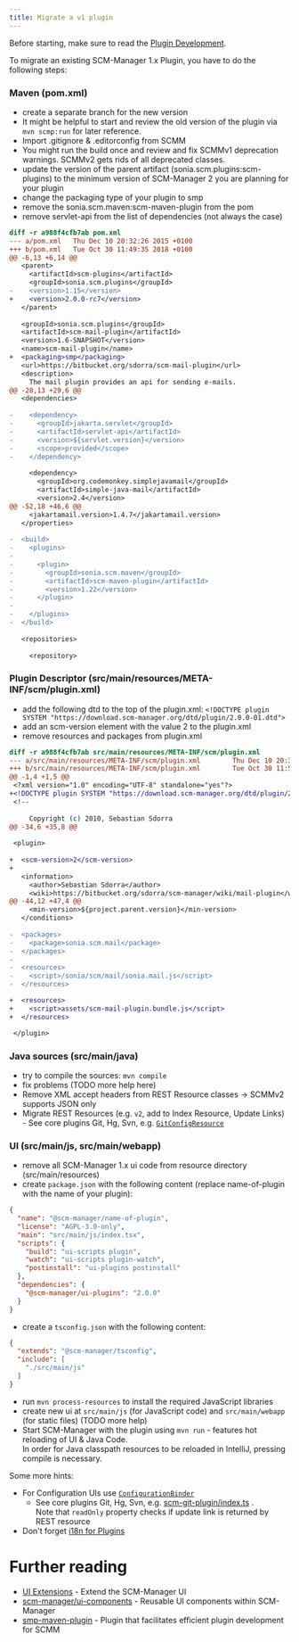 ```yaml
---
title: Migrate a v1 plugin
---
```


Before starting, make sure to read the [Plugin Development](../plugin-development).

To migrate an existing SCM-Manager 1.x Plugin, you have to do the following steps:

### Maven (pom.xml)

* create a separate branch for the new version
* It might be helpful to start and review the old version of the plugin via `mvn scmp:run` for later reference.
* Import .gitignore & .editorconfig from SCMM
* You might run the build once and review and fix SCMMv1 deprecation warnings. SCMMv2 gets rids of all deprecated
  classes.
* update the version of the parent artifact (sonia.scm.plugins:scm-plugins) to the minimum version of SCM-Manager 2 you
  are planning for your plugin
* change the packaging type of your plugin to smp
* remove the sonia.scm.maven:scm-maven-plugin from the pom
* remove servlet-api from the list of dependencies (not always the case)

```diff
diff -r a988f4cfb7ab pom.xml
--- a/pom.xml   Thu Dec 10 20:32:26 2015 +0100
+++ b/pom.xml   Tue Oct 30 11:49:35 2018 +0100
@@ -6,13 +6,14 @@
   <parent>
     <artifactId>scm-plugins</artifactId>
     <groupId>sonia.scm.plugins</groupId>
-    <version>1.15</version>
+    <version>2.0.0-rc7</version>
   </parent>
 
   <groupId>sonia.scm.plugins</groupId>
   <artifactId>scm-mail-plugin</artifactId>
   <version>1.6-SNAPSHOT</version>
   <name>scm-mail-plugin</name>
+  <packaging>smp</packaging>
   <url>https://bitbucket.org/sdorra/scm-mail-plugin</url>
   <description>
     The mail plugin provides an api for sending e-mails. 
@@ -28,13 +29,6 @@
   <dependencies>
 
-    <dependency>
-      <groupId>jakarta.servlet</groupId>
-      <artifactId>servlet-api</artifactId>
-      <version>${servlet.version}</version>
-      <scope>provided</scope>
-    </dependency>
 
     <dependency>
       <groupId>org.codemonkey.simplejavamail</groupId>
       <artifactId>simple-java-mail</artifactId>
       <version>2.4</version>
@@ -52,18 +46,6 @@
     <jakartamail.version>1.4.7</jakartamail.version>
   </properties>
   
-  <build>
-    <plugins>
-      
-      <plugin>
-        <groupId>sonia.scm.maven</groupId>
-        <artifactId>scm-maven-plugin</artifactId>
-        <version>1.22</version>
-      </plugin>
-      
-    </plugins>
-  </build>
   
   <repositories>
     
     <repository>
```

### Plugin Descriptor (src/main/resources/META-INF/scm/plugin.xml)

* add the following dtd to the top of the
  plugin.xml: `<!DOCTYPE plugin SYSTEM "https://download.scm-manager.org/dtd/plugin/2.0.0-01.dtd">`
* add an scm-version element with the value 2 to the plugin.xml
* remove resources and packages from plugin.xml

```diff
diff -r a988f4cfb7ab src/main/resources/META-INF/scm/plugin.xml
--- a/src/main/resources/META-INF/scm/plugin.xml        Thu Dec 10 20:32:26 2015 +0100
+++ b/src/main/resources/META-INF/scm/plugin.xml        Tue Oct 30 11:55:15 2018 +0100
@@ -1,4 +1,5 @@
 <?xml version="1.0" encoding="UTF-8" standalone="yes"?>
+<!DOCTYPE plugin SYSTEM "https://download.scm-manager.org/dtd/plugin/2.0.0-01.dtd">
 <!--
 
     Copyright (c) 2010, Sebastian Sdorra
@@ -34,6 +35,8 @@
 
 <plugin>
 
+  <scm-version>2</scm-version>
+
   <information>
     <author>Sebastian Sdorra</author>
     <wiki>https://bitbucket.org/sdorra/scm-manager/wiki/mail-plugin</wiki>
@@ -44,12 +47,4 @@
     <min-version>${project.parent.version}</min-version>
   </conditions>
 
-  <packages>
-    <package>sonia.scm.mail</package>
-  </packages>
-
-  <resources>
-    <script>/sonia/scm/mail/sonia.mail.js</script>
-  </resources>

+  <resources>
+    <script>assets/scm-mail-plugin.bundle.js</script>
+  </resources>

 </plugin>
```

### Java sources (src/main/java)

* try to compile the sources: `mvn compile`
* fix problems (TODO more help here)
* Remove XML accept headers from REST Resource classes -> SCMMv2 supports JSON only
* Migrate REST Resources (e.g. `v2`, add to Index Resource, Update Links) - See core plugins Git, Hg, Svn,
  e.g. [`GitConfigResource`](https://github.com/scm-manager/scm-manager/blob/develop/scm-plugins/scm-git-plugin/src/main/java/sonia/scm/api/v2/resources/GitConfigResource.java)

### UI (src/main/js, src/main/webapp)

* remove all SCM-Manager 1.x ui code from resource directory (src/main/resources)
* create `package.json` with the following content (replace name-of-plugin with the name of your plugin):

```json
{
  "name": "@scm-manager/name-of-plugin",
  "license": "AGPL-3.0-only",
  "main": "src/main/js/index.tsx",
  "scripts": {
    "build": "ui-scripts plugin",
    "watch": "ui-scripts plugin-watch",
    "postinstall": "ui-plugins postinstall"
  },
  "dependencies": {
    "@scm-manager/ui-plugins": "2.0.0"
  }
}
```

* create a `tsconfig.json` with the following content:

```json
{
  "extends": "@scm-manager/tsconfig",
  "include": [
    "./src/main/js"
  ]
}
```

* run `mvn process-resources` to install the required JavaScript libraries
* create new ui at `src/main/js` (for JavaScript code) and `src/main/webapp` (for static files) (TODO more help)
* Start SCM-Manager with the plugin using `mvn run` - features hot reloading of UI & Java Code.  
  In order for Java classpath resources to be reloaded in IntelliJ, pressing compile is necessary.

Some more hints:

* For Configuration UIs
  use [`ConfigurationBinder`](https://github.com/scm-manager/scm-manager/blob/develop/scm-ui/ui-components/src/config/ConfigurationBinder.tsx)
  - See core plugins Git, Hg, Svn,
  e.g. [scm-git-plugin/index.ts](https://github.com/scm-manager/scm-manager/blob/develop/scm-plugins/scm-git-plugin/src/main/js/index.ts)
  .  
  Note that `readOnly` property checks if update link is returned by REST resource
* Don't forget [i18n for Plugins](../i18n-for-plugins)

# Further reading

* [UI Extensions](../../ui-extensions) - Extend the SCM-Manager UI
* [scm-manager/ui-components](https://github.com/scm-manager/scm-manager/tree/develop/scm-ui/ui-components) - Reusable
  UI components within SCM-Manager
* [smp-maven-plugin](https://github.com/scm-manager/smp-maven-plugin) - Plugin that facilitates efficient plugin
  development for SCMM
